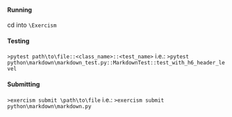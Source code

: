#### Running
cd into `\Exercism`

#### Testing
`>pytest path\to\file::<class_name>::<test_name>`
i.e.:
`>pytest python\markdown\markdown_test.py::MarkdownTest::test_with_h6_header_level`


#### Submitting
`>exercism submit \path\to\file`
i.e.:
`>exercism submit python\markdown\markdown.py`
